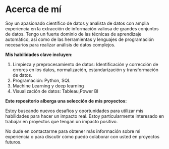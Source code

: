 # Acerca de mí
Soy un apasionado científico de datos y analista de datos con amplia experiencia en la extracción de información valiosa de grandes conjuntos de datos. Tengo un fuerte dominio de las técnicas  de aprendizaje automático, así como de las herramientas y lenguajes de programación necesarios para realizar análisis de datos complejos.  

**Mis habilidades clave incluyen:**

1. Limpieza y preprocesamiento de datos: Identificación y corrección de errores en los datos, normalización, estandarización y transformación de datos.
1. Programación: Python,  SQL
1. Machine Learning y deep learning
1. Visualización de datos: Tableau,Power BI
   
**Este repositorio alberga una selección de mis proyectos:** 



Estoy buscando nuevos desafíos y oportunidades para utilizar mis habilidades para hacer un impacto real. Estoy particularmente interesado en trabajar en proyectos que tengan un impacto positivo.  

No dude en contactarme para obtener más información sobre mi experiencia o para discutir cómo puedo colaborar con usted en proyectos futuros.
